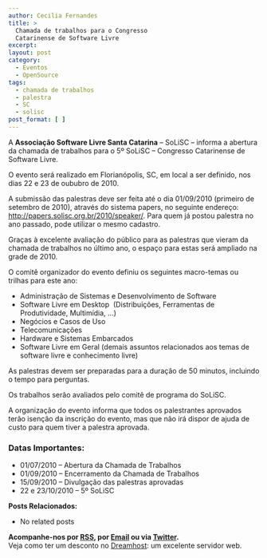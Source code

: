 ```yaml
---
author: Cecilia Fernandes
title: >
  Chamada de trabalhos para o Congresso
  Catarinense de Software Livre
excerpt:
layout: post
category:
  - Eventos
  - OpenSource
tags:
  - chamada de trabalhos
  - palestra
  - SC
  - solisc
post_format: [ ]
---
```

A **Associação Software Livre Santa Catarina** – SoLiSC – informa a abertura da chamada de trabalhos para o 5º SoLiSC – Congresso Catarinense de Software Livre.

O evento será realizado em Florianópolis, SC, em local a ser definido, nos dias 22 e 23 de oububro de 2010.

A submissão das palestras deve ser feita até o dia 01/09/2010 (primeiro de setembro de 2010), através do sistema papers, no seguinte endereço: <http://papers.solisc.org.br/2010/speaker/>. Para quem já postou palestra no ano passado, pode utilizar o mesmo cadastro.

Graças à excelente avaliação do público para as palestras que vieram da chamada de trabalhos no último ano, o espaço para estas será ampliado na grade de 2010.

O comitê organizador do evento definiu os seguintes macro-temas ou trilhas para este ano:

*   Administração de Sistemas e Desenvolvimento de Software
*   Software Livre em Desktop  (Distribuições, Ferramentas de Produtividade, Multimídia, …)
*   Negócios e Casos de Uso
*   Telecomunicações
*   Hardware e Sistemas Embarcados
*   Software Livre em Geral (demais assuntos relacionados aos temas de software livre e conhecimento livre)

As palestras devem ser preparadas para a duração de 50 minutos, incluindo o tempo para perguntas.

Os trabalhos serão avaliados pelo comitê de programa do SoLiSC.

A organização do evento informa que todos os palestrantes aprovados terão isenção da inscrição do evento, mas que não irá dispor de ajuda de custo para quem tiver a palestra aprovada.

### Datas Importantes:

*   01/07/2010 – Abertura da Chamada de Trabalhos
*   01/09/2010 – Encerramento da Chamada de Trabalhos
*   15/09/2010 – Divulgação das palestras aprovadas
*   22 e 23/10/2010 – 5º SoLiSC

**Posts Relacionados:** 
*   No related posts









**Acompanhe-nos por [ RSS][2], por [Email][3] ou via [Twitter][4].**  
Veja como ter um desconto no [Dreamhost][5]: um excelente servidor web.

 [1]: https://twitter.com/share
 [2]: http://feeds.feedburner.com/VidaGeek
 [3]: http://feedburner.google.com/fb/a/mailverify?uri=VidaGeek&loc=pt_BR
 [4]: http://twitter.com/blogvidageek
 [5]: http://vidageek.net/dreamhost/
